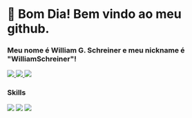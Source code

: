 # 👋 Bom Dia! Bem vindo ao meu github.
### Meu nome é William G. Schreiner e meu nickname é "WilliamSchreiner"!

<a href="https://www.instagram.com/william.gab.sch" alt="Instagram" target="_blank">
  <img src="https://img.shields.io/badge/-Instagram-DF0174?style=for-the-badge&labelColor=DF0174&logo=instagram&logoColor=white&link=https://www.instagram.com/william.gab.sch">
</a>
<a href="https://www.facebook.com/William Gabriel Schreiner" alt="Facebook" target="_blank">
  <img src="https://img.shields.io/badge/Facebook-1877F2?style=for-the-badge&logo=facebook&logoColor=white&link=https://www.facebook.com/William Gabriel Schreiner">
</a>
<a href="https://www.linkedin.com/William Gabriel Schreiner" alt="Linkedin" target="_blank">
  <img src="https://img.shields.io/badge/LinkedIn-0077B5?style=for-the-badge&logo=linkedin&logoColor=white&link=https://br.linkedin.com/in/william-schreiner-3423b1249" /> 
</a>

### Skills

<img src="https://img.shields.io/badge/CSS-239120?style=for-the-badge&logo=css3&logoColor=white" />
<img src="https://img.shields.io/badge/Javascript-323330?style=for-the-badge&logo=javascript&logoColor=F7DF1E" />
<img src="https://img.shields.io/badge/HTML-239120?style=for-the-badge&logo=html5&logoColor=white" />


